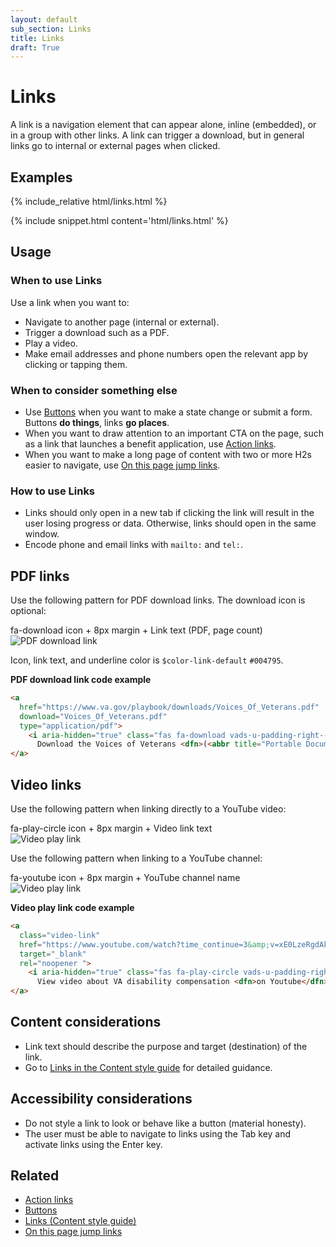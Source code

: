 ```yaml
---
layout: default
sub_section: Links
title: Links
draft: True
---
```


# Links

<div class="va-introtext" markdown="1">
A link is a navigation element that can appear alone, inline (embedded), or in a group with other links. A link can trigger a download, but in general links go to internal or external pages when clicked.
</div>

## Examples
<div class="site-showcase">
  {% include_relative html/links.html %}
</div>

{% include snippet.html content='html/links.html' %}

## Usage

### When to use Links

Use a link when you want to:

- Navigate to another page (internal or external).
- Trigger a download such as a PDF.
- Play a video.
- Make email addresses and phone numbers open the relevant app by clicking or tapping them.

### When to consider something else

- Use [Buttons](https://design.va.gov/components/buttons) when you want to make a state change or submit a form. Buttons **do things**, links **go places**.
- When you want to draw attention to an important CTA on the page, such as a link that launches a benefit application, use [Action links](https://design.va.gov/experimental-design/action_links).
- When you want to make a long page of content with two or more H2s easier to navigate, use [On this page jump links](https://design.va.gov/components/on-this-page-jump-links).

### How to use Links

- Links should only open in a new tab if clicking the link will result in the user losing progress or data. Otherwise, links should open in the same window.
- Encode phone and email links with `mailto:` and `tel:`.

## PDF links

Use the following pattern for PDF download links. The download icon is optional:

fa-download icon + 8px margin + Link text (PDF, page count) <br/>
![PDF download link](/images/Download-link-english.png)

Icon, link text, and underline color is `$color-link-default` `#004795`.

**PDF download link code example**

```html
<a 
  href="https://www.va.gov/playbook/downloads/Voices_Of_Veterans.pdf" 
  download="Voices_Of_Veterans.pdf" 
  type="application/pdf">
    <i aria-hidden="true" class="fas fa-download vads-u-padding-right--1" role="img"></i>
      Download the Voices of Veterans <dfn>(<abbr title="Portable Document Format">PDF</abbr>, 5pages)</dfn>
</a>
```

## Video links

Use the following pattern when linking directly to a YouTube video:

fa-play-circle icon + 8px margin + Video link text <br/>
![Video play link](/images/Video-link-plain.png)

Use the following pattern when linking to a YouTube channel:

fa-youtube icon + 8px margin + YouTube channel name <br/>
![Video play link](/images/VA-youtube-link.png)

**Video play link code example**

```html
<a 
  class="video-link" 
  href="https://www.youtube.com/watch?time_continue=3&amp;v=xE0LzeRgdAk" 
  target="_blank" 
  rel="noopener ">
    <i aria-hidden="true" class="fas fa-play-circle vads-u-padding-right--1" role="img"></i>
      View video about VA disability compensation <dfn>on Youtube</dfn>
</a> 
```

## Content considerations

- Link text should describe the purpose and target (destination) of the link.
- Go to [Links in the Content style guide](https://design.va.gov/content-style-guide/links) for detailed guidance. 

## Accessibility considerations

- Do not style a link to look or behave like a button (material honesty).
- The user must be able to navigate to links using the Tab key and activate links using the Enter key.

## Related 

- [Action links](https://design.va.gov/experimental-design/action_links)
- [Buttons](https://design.va.gov/components/buttons)
- [Links (Content style guide)](https://design.va.gov/content-style-guide/links)
- [On this page jump links](https://design.va.gov/components/on-this-page-jump-links)
